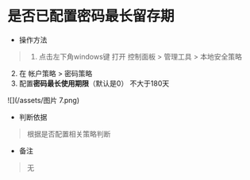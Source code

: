 # 是否已配置密码最长留存期

- 操作方法
> 1. 点击左下角windows键 打开 控制面板 > 管理工具 > 本地安全策略
2. 在 帐户策略 > 密码策略
3. 配置**密码最长使用期限**（默认是0） 不大于180天

![](/assets/图片 7.png)

- 判断依据
> 根据是否配置相关策略判断

- 备注
> 无